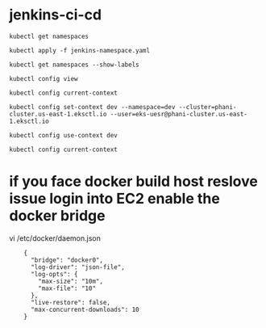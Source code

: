 # jenkins-ci-cd


    kubectl get namespaces

    kubectl apply -f jenkins-namespace.yaml

    kubectl get namespaces --show-labels

    kubectl config view

    kubectl config current-context

    kubectl config set-context dev --namespace=dev --cluster=phani-cluster.us-east-1.eksctl.io --user=eks-uesr@phani-cluster.us-east-1.eksctl.io

    kubectl config use-context dev

    kubectl config current-context


# if you face docker build host reslove issue login into EC2 enable the docker bridge

vi /etc/docker/daemon.json

        {
          "bridge": "docker0",
          "log-driver": "json-file",
          "log-opts": {
            "max-size": "10m",
            "max-file": "10"
          },
          "live-restore": false,
          "max-concurrent-downloads": 10
        }
